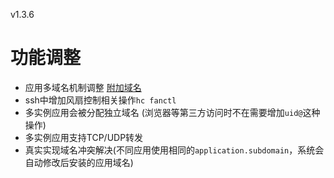 v1.3.6

# 功能调整

- 应用多域名机制调整 [附加域名](../advanced-secondary-domains)
- ssh中增加风扇控制相关操作`hc fanctl`
- 多实例应用会被分配独立域名 (浏览器等第三方访问时不在需要增加`uid@`这种操作)
- 多实例应用支持TCP/UDP转发
- 真实实现域名冲突解决(不同应用使用相同的`application.subdomain`，系统会自动修改后安装的应用域名)
